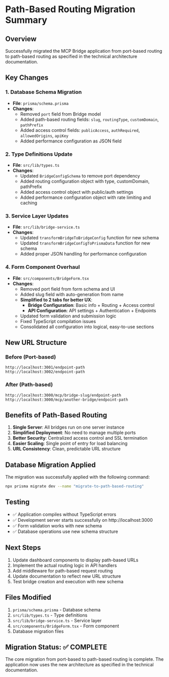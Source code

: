 # Path-Based Routing Migration Summary

## Overview

Successfully migrated the MCP Bridge application from port-based routing to path-based routing as specified in the technical architecture documentation.

## Key Changes

### 1. Database Schema Migration

- **File**: `prisma/schema.prisma`
- **Changes**:
  - Removed `port` field from Bridge model
  - Added path-based routing fields: `slug`, `routingType`, `customDomain`, `pathPrefix`
  - Added access control fields: `publicAccess`, `authRequired`, `allowedOrigins`, `apiKey`
  - Added performance configuration as JSON field

### 2. Type Definitions Update

- **File**: `src/lib/types.ts`
- **Changes**:
  - Updated `BridgeConfigSchema` to remove port dependency
  - Added routing configuration object with type, customDomain, pathPrefix
  - Added access control object with public/auth settings
  - Added performance configuration object with rate limiting and caching

### 3. Service Layer Updates

- **File**: `src/lib/bridge-service.ts`
- **Changes**:
  - Updated `transformBridgeToBridgeConfig` function for new schema
  - Updated `transformBridgeConfigToPrismaData` function for new schema
  - Added proper JSON handling for performance configuration

### 4. Form Component Overhaul

- **File**: `src/components/BridgeForm.tsx`
- **Changes**:
  - Removed port field from form schema and UI
  - Added slug field with auto-generation from name
  - **Simplified to 2 tabs for better UX**:
    - **Bridge Configuration**: Basic info + Routing + Access control
    - **API Configuration**: API settings + Authentication + Endpoints
  - Updated form validation and submission logic
  - Fixed TypeScript compilation issues
  - Consolidated all configuration into logical, easy-to-use sections

## New URL Structure

### Before (Port-based)

```
http://localhost:3001/endpoint-path
http://localhost:3002/endpoint-path
```

### After (Path-based)

```
http://localhost:3000/mcp/bridge-slug/endpoint-path
http://localhost:3000/mcp/another-bridge/endpoint-path
```

## Benefits of Path-Based Routing

1. **Single Server**: All bridges run on one server instance
2. **Simplified Deployment**: No need to manage multiple ports
3. **Better Security**: Centralized access control and SSL termination
4. **Easier Scaling**: Single point of entry for load balancing
5. **URL Consistency**: Clean, predictable URL structure

## Database Migration Applied

The migration was successfully applied with the following command:

```bash
npx prisma migrate dev --name "migrate-to-path-based-routing"
```

## Testing

- ✅ Application compiles without TypeScript errors
- ✅ Development server starts successfully on http://localhost:3000
- ✅ Form validation works with new schema
- ✅ Database operations use new schema structure

## Next Steps

1. Update dashboard components to display path-based URLs
2. Implement the actual routing logic in API handlers
3. Add middleware for path-based request routing
4. Update documentation to reflect new URL structure
5. Test bridge creation and execution with new schema

## Files Modified

1. `prisma/schema.prisma` - Database schema
2. `src/lib/types.ts` - Type definitions
3. `src/lib/bridge-service.ts` - Service layer
4. `src/components/BridgeForm.tsx` - Form component
5. Database migration files

## Migration Status: ✅ COMPLETE

The core migration from port-based to path-based routing is complete. The application now uses the new architecture as specified in the technical documentation.
